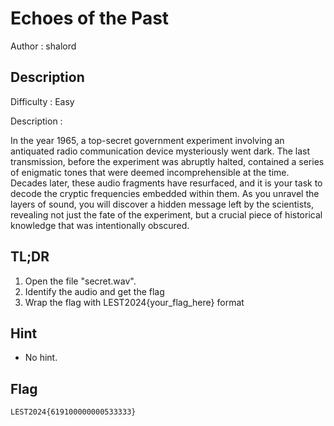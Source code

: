 # Echoes of the Past

Author : shalord

## Description

Difficulty : Easy

Description : 

In the year 1965, a top-secret government experiment involving an antiquated radio communication device mysteriously went dark. The last transmission, before the experiment was abruptly halted, contained a series of enigmatic tones that were deemed incomprehensible at the time. Decades later, these audio fragments have resurfaced, and it is your task to decode the cryptic frequencies embedded within them. As you unravel the layers of sound, you will discover a hidden message left by the scientists, revealing not just the fate of the experiment, but a crucial piece of historical knowledge that was intentionally obscured.

## TL;DR
1. Open the file "secret.wav".
2. Identify the audio and get the flag
3. Wrap the flag with LEST2024{your_flag_here} format

## Hint 

- No hint.

## Flag

```
LEST2024{619100000000533333}
```
